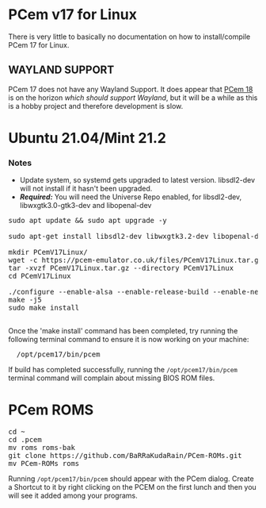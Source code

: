 # PCem v17 for Linux

There is very little to basically no documentation on how to install/compile PCem 17 for Linux.

## WAYLAND SUPPORT

PCem 17 does not have any Wayland Support. It does appear that [PCem 18](https://pcem-emulator.co.uk/phpBB3/viewtopic.php?t=3799) is on the horizon _which should support Wayland_, but it will be a while as this is a hobby project and therefore development is slow.

# Ubuntu 21.04/Mint 21.2
### Notes
- Update system, so systemd gets upgraded to latest version. libsdl2-dev will not install if it hasn't been upgraded.
- ***Required:*** You will need the Universe Repo enabled, for libsdl2-dev, libwxgtk3.0-gtk3-dev and libopenal-dev
<pre>
sudo apt update && sudo apt upgrade -y

sudo apt-get install libsdl2-dev libwxgtk3.2-dev libopenal-dev gcc make g++

mkdir PCemV17Linux/
wget -c https://pcem-emulator.co.uk/files/PCemV17Linux.tar.gz
tar -xvzf PCemV17Linux.tar.gz --directory PCemV17Linux
cd PCemV17Linux

./configure --enable-alsa --enable-release-build --enable-networking --prefix=/opt/pcem17
make -j5
sudo make install

</pre>

Once the 'make install' command has been completed, try running the following terminal command to ensure it is now working on your machine:
<pre>
  /opt/pcem17/bin/pcem
</pre>

If build has completed successfully, running the <code>/opt/pcem17/bin/pcem</code> terminal command will complain about missing BIOS ROM files.

# PCem ROMS 
<pre>
cd ~
cd .pcem
mv roms roms-bak
git clone https://github.com/BaRRaKudaRain/PCem-ROMs.git 
mv PCem-ROMs roms
</pre>

Running <code>/opt/pcem17/bin/pcem</code> should appear with the PCem dialog.
Create a  Shortcut to it by right clicking on the PCEM on the first lunch and then you will see it added among your programs.
